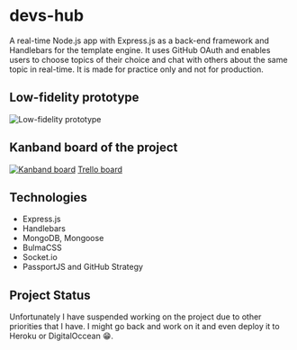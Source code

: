 # devs-hub
A real-time Node.js app with Express.js as a back-end framework and Handlebars for the template engine. It uses GitHub OAuth and enables users to choose topics of their choice
and chat with others about the same topic in real-time.
It is made for practice only and not for production.

## Low-fidelity prototype
![Low-fidelity prototype](https://trello-attachments.s3.amazonaws.com/5f26f8dfbc5d4836e63c1a77/5f271393af33985c7876681f/f6e60543d771754bc9adc0ffdc9f61a3/image.jpeg)

## Kanband board of the project
[![Kanband board](https://trello-attachments.s3.amazonaws.com/5f26f8dfbc5d4836e63c1a77/5fa313df39ed3c138f2c9b12/466fb5d519c570e218fb96b8cd1bc39d/kanban_board_devs_hub.png)](https://trello.com/b/UBt18COb/)
[Trello board](https://trello.com/b/UBt18COb/)

## Technologies
- Express.js
- Handlebars
- MongoDB, Mongoose
- BulmaCSS
- Socket.io
- PassportJS and GitHub Strategy

## Project Status
Unfortunately I have suspended working on the project due to other priorities that I have. I might go back and work on it and even deploy it to Heroku or DigitalOccean 😁.
